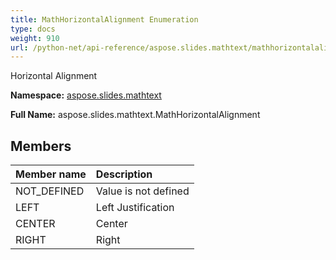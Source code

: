 ```yaml
---
title: MathHorizontalAlignment Enumeration
type: docs
weight: 910
url: /python-net/api-reference/aspose.slides.mathtext/mathhorizontalalignment/
---
```


Horizontal Alignment

**Namespace:** [aspose.slides.mathtext](/slides/python-net/api-reference/aspose.slides.mathtext/)

**Full Name:** aspose.slides.mathtext.MathHorizontalAlignment



## **Members**
|**Member name**|**Description**|
| :- | :- |
|NOT_DEFINED|Value is not defined|
|LEFT|Left Justification|
|CENTER|Center|
|RIGHT|Right|
